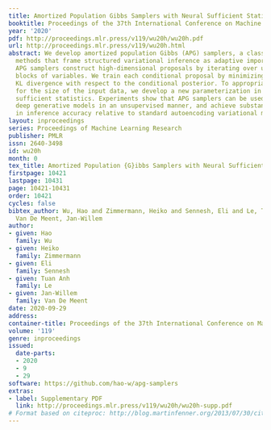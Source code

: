 ```yaml
---
title: Amortized Population Gibbs Samplers with Neural Sufficient Statistics
booktitle: Proceedings of the 37th International Conference on Machine Learning
year: '2020'
pdf: http://proceedings.mlr.press/v119/wu20h/wu20h.pdf
url: http://proceedings.mlr.press/v119/wu20h.html
abstract: We develop amortized population Gibbs (APG) samplers, a class of scalable
  methods that frame structured variational inference as adaptive importance sampling.
  APG samplers construct high-dimensional proposals by iterating over updates to lower-dimensional
  blocks of variables. We train each conditional proposal by minimizing the inclusive
  KL divergence with respect to the conditional posterior. To appropriately account
  for the size of the input data, we develop a new parameterization in terms of neural
  sufficient statistics. Experiments show that APG samplers can be used to train highly-structured
  deep generative models in an unsupervised manner, and achieve substantial improvements
  in inference accuracy relative to standard autoencoding variational methods.
layout: inproceedings
series: Proceedings of Machine Learning Research
publisher: PMLR
issn: 2640-3498
id: wu20h
month: 0
tex_title: Amortized Population {G}ibbs Samplers with Neural Sufficient Statistics
firstpage: 10421
lastpage: 10431
page: 10421-10431
order: 10421
cycles: false
bibtex_author: Wu, Hao and Zimmermann, Heiko and Sennesh, Eli and Le, Tuan Anh and
  Van De Meent, Jan-Willem
author:
- given: Hao
  family: Wu
- given: Heiko
  family: Zimmermann
- given: Eli
  family: Sennesh
- given: Tuan Anh
  family: Le
- given: Jan-Willem
  family: Van De Meent
date: 2020-09-29
address: 
container-title: Proceedings of the 37th International Conference on Machine Learning
volume: '119'
genre: inproceedings
issued:
  date-parts:
  - 2020
  - 9
  - 29
software: https://github.com/hao-w/apg-samplers
extras:
- label: Supplementary PDF
  link: http://proceedings.mlr.press/v119/wu20h/wu20h-supp.pdf
# Format based on citeproc: http://blog.martinfenner.org/2013/07/30/citeproc-yaml-for-bibliographies/
---
```

